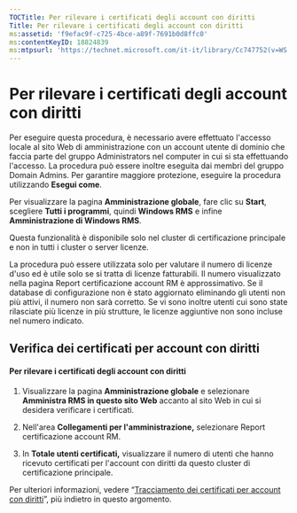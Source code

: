 ```yaml
---
TOCTitle: Per rilevare i certificati degli account con diritti
Title: Per rilevare i certificati degli account con diritti
ms:assetid: 'f9efac9f-c725-4bce-a89f-7691b0d8ffc0'
ms:contentKeyID: 18824839
ms:mtpsurl: 'https://technet.microsoft.com/it-it/library/Cc747752(v=WS.10)'
---
```


Per rilevare i certificati degli account con diritti
====================================================

Per eseguire questa procedura, è necessario avere effettuato l'accesso locale al sito Web di amministrazione con un account utente di dominio che faccia parte del gruppo Administrators nel computer in cui si sta effettuando l'accesso. La procedura può essere inoltre eseguita dai membri del gruppo Domain Admins. Per garantire maggiore protezione, eseguire la procedura utilizzando **Esegui come**.

Per visualizzare la pagina **Amministrazione globale**, fare clic su **Start**, scegliere **Tutti i programmi**, quindi **Windows RMS** e infine **Amministrazione di Windows RMS**.

Questa funzionalità è disponibile solo nel cluster di certificazione principale e non in tutti i cluster o server licenze.

La procedura può essere utilizzata solo per valutare il numero di licenze d'uso ed è utile solo se si tratta di licenze fatturabili. Il numero visualizzato nella pagina Report certificazione account RM è approssimativo. Se il database di configurazione non è stato aggiornato eliminando gli utenti non più attivi, il numero non sarà corretto. Se vi sono inoltre utenti cui sono state rilasciate più licenze in più strutture, le licenze aggiuntive non sono incluse nel numero indicato.

Verifica dei certificati per account con diritti
------------------------------------------------

#### Per rilevare i certificati degli account con diritti

1.  Visualizzare la pagina **Amministrazione globale** e selezionare **Amministra RMS in questo sito Web** accanto al sito Web in cui si desidera verificare i certificati.

2.  Nell'area **Collegamenti per l'amministrazione,** selezionare Report certificazione account RM.

3.  In **Totale utenti certificati,** visualizzare il numero di utenti che hanno ricevuto certificati per l'account con diritti da questo cluster di certificazione principale.

Per ulteriori informazioni, vedere “[Tracciamento dei certificati per account con diritti](https://technet.microsoft.com/5bb0f3cf-fc44-4e60-a93f-c789d6f8a902)”, più indietro in questo argomento.
